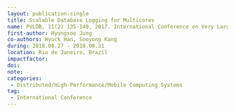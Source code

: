 ```yaml
---
layout: publication-single
title: Scalable Database Logging for Multicores
name: PVLDB, 11(2) 135-149, 2017. International Conference on Very Large Data Bases (VLDB), August 27-31, 2018, Rio de Janeiro, Brazil
first-author: Hyungsoo Jung
co-authors: Hyuck Han, Sooyong Kang
during: 2018.08.27 - 2018.08.31
location: Rio de Janeiro, Brazil
impactfactor: 
doi: 
note: 
categories: 
 - Distributed/High-Performance/Mobile Computing Systems
tag: 
 - International Conference
---
```


